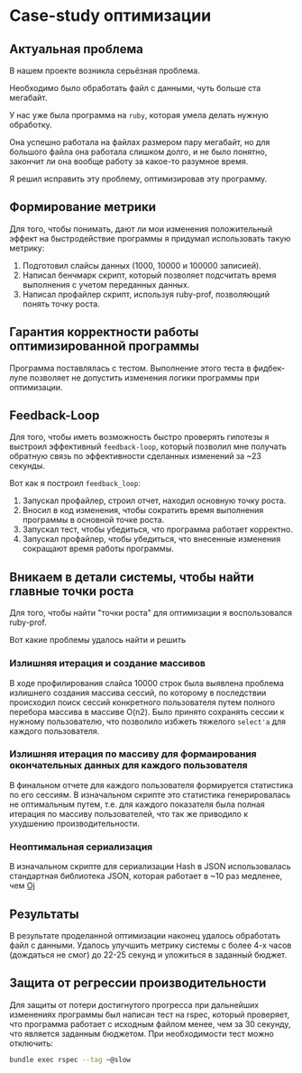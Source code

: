 # Case-study оптимизации

## Актуальная проблема
В нашем проекте возникла серьёзная проблема.

Необходимо было обработать файл с данными, чуть больше ста мегабайт.

У нас уже была программа на `ruby`, которая умела делать нужную обработку.

Она успешно работала на файлах размером пару мегабайт, но для большого файла она работала слишком долго, и не было понятно, закончит ли она вообще работу за какое-то разумное время.

Я решил исправить эту проблему, оптимизировав эту программу.

## Формирование метрики
Для того, чтобы понимать, дают ли мои изменения положительный эффект на быстродействие программы я придумал использовать такую метрику:
1. Подготовил слайсы данных (1000, 10000 и 100000 записией).
2. Написал бенчмарк скрипт, который позволяет подсчитать время выполнения с учетом переданных данных.
3. Написал профайлер скрипт, используя ruby-prof, позволяющий понять точку роста.

## Гарантия корректности работы оптимизированной программы
Программа поставлялась с тестом. Выполнение этого теста в фидбек-лупе позволяет не допустить изменения логики программы при оптимизации.

## Feedback-Loop
Для того, чтобы иметь возможность быстро проверять гипотезы я выстроил эффективный `feedback-loop`, который позволил мне получать обратную связь по эффективности сделанных изменений за ~23 секунды.

Вот как я построил `feedback_loop`:
1. Запускал профайлер, строил отчет, находил основную точку роста.
2. Вносил в код изменения, чтобы сократить время выполнения программы в основной точке роста.
3. Запускал тест, чтобы убедиться, что программа работает корректно.
4. Запускал профайлер, чтобы убедиться, что внесенные изменения сокращают время работы программы.

## Вникаем в детали системы, чтобы найти главные точки роста
Для того, чтобы найти "точки роста" для оптимизации я воспользовался ruby-prof.

Вот какие проблемы удалось найти и решить

### Излишняя итерация и создание массивов
В ходе профилирования слайса 10000 строк была выявлена проблема излишнего создания массива сессий, по
которому в последствии происходил поиск сессий конкретного пользователя путем полного перебора массива в массиве O(n2). Было принято сохранять сессии к нужному пользователю, что позволило избжеть тяжелого `select'a`
для каждого пользователя.

### Излишняя итерация по массиву для формаирования окончательных данных для каждого пользователя
В финальном отчете для каждого пользователя формируется статистика по его сессиям. В изначальном
скрипте это статистика генерировалась не оптимальным путем, т.е. для каждого показателя была
полная итерация по массиву пользователей, что так же приводило к ухудшению производительности.

### Неоптимальная сериализация
В изначальном скрипте для сериализации Hash в JSON использовалась стандартная библиотека JSON,
которая работает в ~10 раз медленее, чем [Oj](https://github.com/ohler55/oj)

## Результаты
В результате проделанной оптимизации наконец удалось обработать файл с данными.
Удалось улучшить метрику системы с более 4-х часов (дождаться не смог) до 22-25 секунд и уложиться в заданный бюджет.

## Защита от регрессии производительности
Для защиты от потери достигнутого прогресса при дальнейших изменениях программы был написан
тест на rspec, который проверяет, что программа работает с исходным файлом менее, чем за 30 секунду, что является заданным бюджетом. При необходимости тест можно отключить:
```bash
bundle exec rspec --tag ~@slow
```